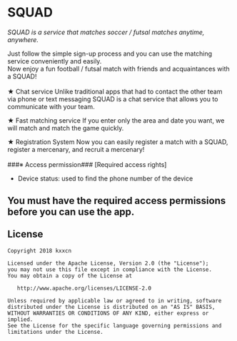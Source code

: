 SQUAD
======

*SQUAD is a service that matches soccer / futsal matches anytime, anywhere.*

Just follow the simple sign-up process and you can use the matching service conveniently and easily.
<br>Now enjoy a fun football / futsal match with friends and acquaintances with a SQUAD!
<br><br>
★ Chat service
Unlike traditional apps that had to contact the other team via phone or text messaging
SQUAD is a chat service that allows you to communicate with your team.

★ Fast matching service
If you enter only the area and date you want, we will match and match the game quickly.

★ Registration System
Now you can easily register a match with a SQUAD, register a mercenary, and recruit a mercenary!
<br><br>
###※ Access permission###
[Required access rights]
<br>

* Device status: used to find the phone number of the device

**You must have the required access permissions before you can use the app.**
<br><br>
License
-------

    Copyright 2018 kxxcn

    Licensed under the Apache License, Version 2.0 (the "License");
    you may not use this file except in compliance with the License.
    You may obtain a copy of the License at

       http://www.apache.org/licenses/LICENSE-2.0

    Unless required by applicable law or agreed to in writing, software
    distributed under the License is distributed on an "AS IS" BASIS,
    WITHOUT WARRANTIES OR CONDITIONS OF ANY KIND, either express or implied.
    See the License for the specific language governing permissions and
    limitations under the License.